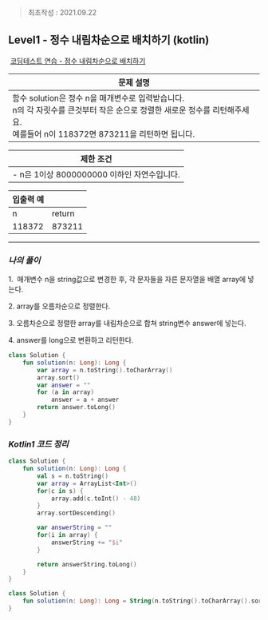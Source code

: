 > 최초작성 : 2021.09.22

## ******Level1 - 정수 내림차순으로 배치하기**** (kotlin)**

 [코딩테스트 연습 - 정수 내림차순으로 배치하기](https://programmers.co.kr/learn/courses/30/lessons/12933)

| **문제 설명** |
| --- |
| 함수 solution은 정수 n을 매개변수로 입력받습니다.<br>n의 각 자릿수를 큰것부터 작은 순으로 정렬한 새로운 정수를 리턴해주세요.<br>예를들어 n이 118372면 873211을 리턴하면 됩니다. |

| **제한 조건** |
| --- |
|   -   n은 1이상 8000000000 이하인 자연수입니다.   |

| **​입출력 예** |  |
| --- | --- |
| n | return |
| 118372 | 873211 |

---

### _**나의 풀이**_

1.  매개변수 n을 string값으로 변경한 후, 각 문자들을 자른 문자열을 배열 array에 넣는다.

2\. array를 오름차순으로 정렬한다.

3\. 오름차순으로 정렬한 array를 내림차순으로 합쳐 string변수 answer에 넣는다.

4\. answer를 long으로 변환하고 리턴한다.

```kt
class Solution {
    fun solution(n: Long): Long {
        var array = n.toString().toCharArray()
        array.sort()
        var answer = ""
        for (a in array)
            answer = a + answer
        return answer.toLong()
    }
}
```

### _**Kotlin1 코드 정리**_

```kt
class Solution {
    fun solution(n: Long): Long {
        val s = n.toString()
        var array = ArrayList<Int>()
        for(c in s) {
            array.add(c.toInt() - 48)
        }
        array.sortDescending()

        var answerString = ""
        for(i in array) {
            answerString += "$i"
        }

        return answerString.toLong()
    }
}
```

```kt
class Solution {
    fun solution(n: Long): Long = String(n.toString().toCharArray().sortedArrayDescending()).toLong()
}
```